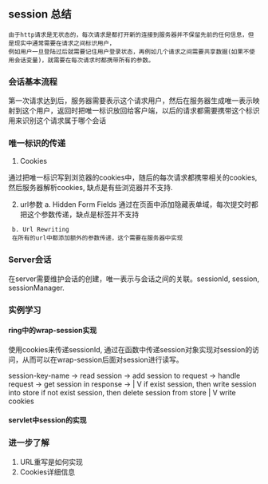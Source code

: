 ## session 总结

	由于http请求是无状态的，每次请求是都打开新的连接到服务器并不保留先前的任何信息，但是现实中通常需要在请求之间标识用户，
	例如用户一旦登陆过后就需要记住用户登录状态，再例如几个请求之间需要共享数据(如果不使用会话变量)，就需要在每次请求时都携带所有的参数。


### 会话基本流程

   第一次请求达到后，服务器需要表示这个请求用户，然后在服务器生成唯一表示映射到这个用户，返回时把唯一标识放回给客户端，以后的请求都需要携带这个标识用来识别这个请求属于哪个会话

### 唯一标识的传递

  1. Cookies

   通过把唯一标识写到浏览器的cookies中，随后的每次请求都携带相关的cookies,然后服务器解析cookies, 缺点是有些浏览器并不支持.

   2. url参数
     a. Hidden Form Fields
     通过在页面中添加隐藏表单域，每次提交时都把这个参数传递，缺点是<a>标签并不支持

     b. Url Rewriting
     在所有的url中都添加额外的参数传递，这个需要在服务器中实现

### Server会话

  在server需要维护会话的创建，唯一表示与会话之间的关联。sessionId, session, sessionManager.


### 实例学习

#### ring中的wrap-session实现

  使用cookies来传递sessionId, 通过在函数中传递session对象实现对session的访问，从而可以在wrap-session后面对session进行读写。

  session-key-name -> read session -> add session to request -> handle request -> get session in response ->
    |
    V
   if exist session, then write session into store 
   if not exist session,  then delete session from store
    |
    V
   write cookies


#### servlet中session的实现





### 进一步了解

  1. URL重写是如何实现
  2. Cookies详细信息